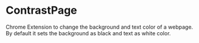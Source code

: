 # ContrastPage

Chrome Extension to change the background and text color of a webpage.
By default it sets the background as black and text as white color.
